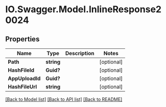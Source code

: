 # IO.Swagger.Model.InlineResponse20024
## Properties

Name | Type | Description | Notes
------------ | ------------- | ------------- | -------------
**Path** | **string** |  | [optional] 
**HashFileId** | **Guid?** |  | [optional] 
**AppUploadId** | **Guid?** |  | [optional] 
**HashFileUrl** | **string** |  | [optional] 

[[Back to Model list]](../README.md#documentation-for-models) [[Back to API list]](../README.md#documentation-for-api-endpoints) [[Back to README]](../README.md)

